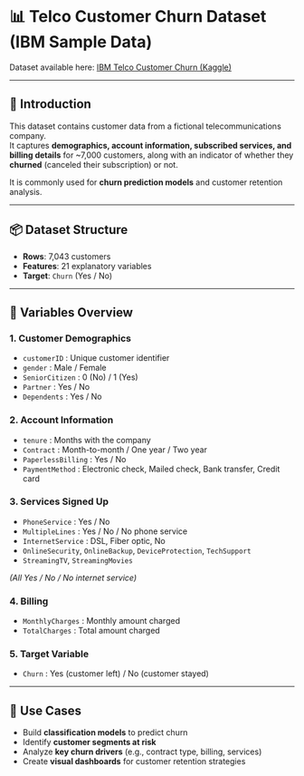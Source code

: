


# 📊 Telco Customer Churn Dataset (IBM Sample Data)

Dataset available here: [IBM Telco Customer Churn (Kaggle)](https://www.kaggle.com/datasets/blastchar/telco-customer-churn)

---

## 🔎 Introduction
This dataset contains customer data from a fictional telecommunications company.  
It captures **demographics, account information, subscribed services, and billing details** for ~7,000 customers, along with an indicator of whether they **churned** (canceled their subscription) or not.  

It is commonly used for **churn prediction models** and customer retention analysis.

---

## 📦 Dataset Structure
- **Rows**: 7,043 customers  
- **Features**: 21 explanatory variables  
- **Target**: `Churn` (Yes / No)

---

## 📌 Variables Overview

### 1. Customer Demographics
- `customerID` : Unique customer identifier  
- `gender` : Male / Female  
- `SeniorCitizen` : 0 (No) / 1 (Yes)  
- `Partner` : Yes / No  
- `Dependents` : Yes / No  

### 2. Account Information
- `tenure` : Months with the company  
- `Contract` : Month-to-month / One year / Two year  
- `PaperlessBilling` : Yes / No  
- `PaymentMethod` : Electronic check, Mailed check, Bank transfer, Credit card  

### 3. Services Signed Up
- `PhoneService` : Yes / No  
- `MultipleLines` : Yes / No / No phone service  
- `InternetService` : DSL, Fiber optic, No  
- `OnlineSecurity`, `OnlineBackup`, `DeviceProtection`, `TechSupport`  
- `StreamingTV`, `StreamingMovies`  

*(All Yes / No / No internet service)*  

### 4. Billing
- `MonthlyCharges` : Monthly amount charged  
- `TotalCharges` : Total amount charged  

### 5. Target Variable
- `Churn` : Yes (customer left) / No (customer stayed)  

---

## 🎯 Use Cases
- Build **classification models** to predict churn  
- Identify **customer segments at risk**  
- Analyze **key churn drivers** (e.g., contract type, billing, services)  
- Create **visual dashboards** for customer retention strategies  
